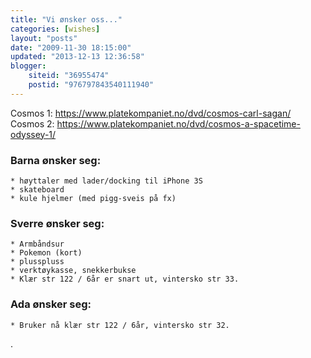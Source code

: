 ```yaml
---
title: "Vi ønsker oss..."
categories: [wishes]
layout: "posts"
date: "2009-11-30 18:15:00"
updated: "2013-12-13 12:36:58"
blogger:
    siteid: "36955474"
    postid: "976797843540111940"
---
```




Cosmos 1: https://www.platekompaniet.no/dvd/cosmos-carl-sagan/
Cosmos 2: https://www.platekompaniet.no/dvd/cosmos-a-spacetime-odyssey-1/

### Barna ønsker seg:

	* høyttaler med lader/docking til iPhone 3S
	* skateboard
	* kule hjelmer (med pigg-sveis på fx)

### Sverre ønsker seg:

	* Armbåndsur
	* Pokemon (kort)
	* plusspluss
	* verktøykasse, snekkerbukse
	* Klær str 122 / 6år er snart ut, vintersko str 33.

### Ada ønsker seg:

	* Bruker nå klær str 122 / 6år, vintersko str 32.

.
